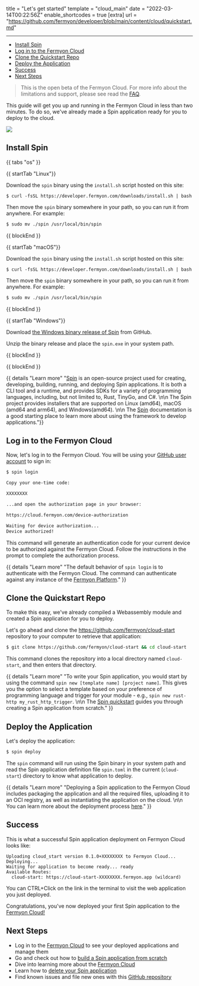 title = "Let's get started"
template = "cloud_main"
date = "2022-03-14T00:22:56Z"
enable_shortcodes = true
[extra]
url = "https://github.com/fermyon/developer/blob/main/content/cloud/quickstart.md"

---
- [Install Spin](#install-spin)
- [Log in to the Fermyon Cloud](#log-in-to-the-fermyon-cloud)
- [Clone the Quickstart Repo](#clone-the-quickstart-repo)
- [Deploy the Application](#deploy-the-application)
- [Success](#success)
- [Next Steps](#next-steps)

> This is the open beta of the Fermyon Cloud. For more info about the limitations and support, please see read the [FAQ](/cloud/faq).

This guide will get you up and running in the Fermyon Cloud in less than two minutes. To do so, we've already made a Spin application ready for you to deploy to the cloud.

<p><img src="/static/image/cloud-video.png"></p>

## Install Spin

{{ tabs "os" }}

{{ startTab "Linux"}}

Download the `spin` binary using the `install.sh` script hosted on this site:

<!-- @selectiveCpy -->

<pre class="bash spin-install" id="spin-install-quick"><code>$ curl -fsSL https://developer.fermyon.com/downloads/install.sh | bash
</code></pre>

Then move the `spin` binary somewhere in your path, so you can run it from anywhere. For example:

<!-- @selectiveCpy -->

```bash
$ sudo mv ./spin /usr/local/bin/spin
```

{{ blockEnd }}

{{ startTab "macOS"}}

Download the `spin` binary using the `install.sh` script hosted on this site:

<!-- @selectiveCpy -->

<pre class="bash spin-install" id="spin-install-quick"><code>$ curl -fsSL https://developer.fermyon.com/downloads/install.sh | bash
</code></pre>

Then move the `spin` binary somewhere in your path, so you can run it from anywhere. For example:

<!-- @selectiveCpy -->

```bash
$ sudo mv ./spin /usr/local/bin/spin
```

{{ blockEnd }}

{{ startTab "Windows"}}

Download <a href="https://github.com/fermyon/spin/releases/latest" class="spin-install" id="spin-install-windows">the Windows binary release of Spin</a> from GitHub.

Unzip the binary release and place the `spin.exe` in your system path.

{{ blockEnd }}

{{ blockEnd }}

{{ details "Learn more" "[Spin](https://github.com/fermyon/spin) is an open-source project used for creating, developing, building, running, and deploying Spin applications. It is both a CLI tool and a runtime, and provides SDKs for a variety of programming languages, including, but not limited to, Rust, TinyGo, and C#. \n\n The Spin project provides installers that are supported on Linux (amd64), macOS (amd64 and arm64), and Windows(amd64). \n\n The [Spin](/spin) documentation is a good starting place to learn more about using the framework to develop applications."}}

## Log in to the Fermyon Cloud

Now, let's log in to the Fermyon Cloud. You will be using your [GitHub user account](https://docs.github.com/account-and-profile/setting-up-and-managing-your-personal-account-on-github/managing-email-preferences/remembering-your-github-username-or-email) to sign in:

<!-- @selectiveCpy -->

```bash
$ spin login

Copy your one-time code:

XXXXXXXX

...and open the authorization page in your browser:

https://cloud.fermyon.com/device-authorization

Waiting for device authorization...
Device authorized!
```

This command will generate an authentication code for your current device to be authorized against the Fermyon Cloud. Follow the instructions in the prompt to complete the authorization process.

{{ details "Learn more" "The default behavior of `spin login` is to authenticate with the Fermyon Cloud. The command can authenticate against any instance of the [Fermyon Platform](https://github.com/fermyon/installer)." }}

## Clone the Quickstart Repo

To make this easy, we've already compiled a Webassembly module and created a Spin application for you to deploy.

Let's go ahead and clone the <https://github.com/fermyon/cloud-start> repository to your computer to retrieve that application:

<!-- @selectiveCpy -->

```bash
$ git clone https://github.com/fermyon/cloud-start && cd cloud-start
```

This command clones the repository into a local directory named `cloud-start`, and then enters that directory.

{{ details "Learn more" "To write your Spin application, you would start by using the command `spin new [template name] [project name]`. This gives you the option to select a template based on your preference of programming language and trigger for your module - e.g., `spin new rust-http my_rust_http_trigger`. \n\n The [Spin quickstart](/spin/quickstart) guides you through creating a Spin application from scratch." }}

## Deploy the Application

Let's deploy the application:

<!-- @selectiveCpy -->

```bash
$ spin deploy
```

The `spin` command will run using the Spin binary in your system path and read the Spin application definition file `spin.toml` in the current (`cloud-start`) directory to know what application to deploy.

{{ details "Learn more" "Deploying a Spin application to the Fermyon Cloud includes packaging the application and all the required files, uploading it to an OCI registry, as well as instantiating the application on the cloud. \n\n You can learn more about the deployment process [here](./deployment-concepts)." }}

## Success

This is what a successful Spin application deployment on Fermyon Cloud looks like:

<!-- @nocpy -->

```console
Uploading cloud_start version 0.1.0+XXXXXXXX to Fermyon Cloud...
Deploying...
Waiting for application to become ready... ready
Available Routes:
  cloud-start: https://cloud-start-XXXXXXXX.fermyon.app (wildcard)
```

You can CTRL+Click on the link in the terminal to visit the web application you just deployed.

Congratulations, you've now deployed your first Spin application to the [Fermyon Cloud!](https://cloud.fermyon.com)

## Next Steps

- Log in to the [Fermyon Cloud](https://cloud.fermyon.com) to see your deployed applications and manage them
- Go and check out how to [build a Spin application from scratch](develop)
- Dive into learning more about the [Fermyon Cloud](fermyon-cloud)
- Learn how to [delete your Spin application](delete)
- Find known issues and file new ones with this [GitHub repository](https://github.com/fermyon/feedback)
